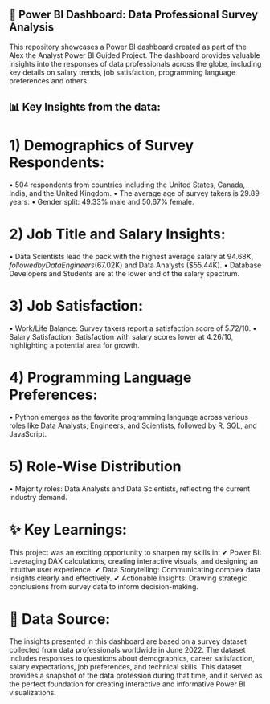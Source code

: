## 🚀 Power BI Dashboard: Data Professional Survey Analysis

This repository showcases a Power BI dashboard created as part of the Alex the Analyst Power BI Guided Project. The dashboard provides valuable insights into the responses of data professionals across the globe, including key details on salary trends, job satisfaction, programming language preferences and others.

## 📊 Key Insights from the data:

# 1) Demographics of Survey Respondents:
• 504 respondents from countries including the United States, Canada, India, and the United Kingdom.
• The average age of survey takers is 29.89 years.
• Gender split: 49.33% male and 50.67% female.

# 2) Job Title and Salary Insights:
• Data Scientists lead the pack with the highest average salary at $94.68K, followed by Data Engineers ($67.02K) and Data Analysts ($55.44K).
• Database Developers and Students are at the lower end of the salary spectrum.

# 3) Job Satisfaction:
• Work/Life Balance: Survey takers report a satisfaction score of 5.72/10.
• Salary Satisfaction: Satisfaction with salary scores lower at 4.26/10, highlighting a potential area for growth.

# 4) Programming Language Preferences:
• Python emerges as the favorite programming language across various roles like Data Analysts, Engineers, and Scientists, followed by R, SQL, and JavaScript.

# 5) Role-Wise Distribution
• Majority roles: Data Analysts and Data Scientists, reflecting the current industry demand.

# ✨ Key Learnings:
This project was an exciting opportunity to sharpen my skills in:
✔ Power BI: Leveraging DAX calculations, creating interactive visuals, and designing an intuitive user experience.
✔ Data Storytelling: Communicating complex data insights clearly and effectively.
✔ Actionable Insights: Drawing strategic conclusions from survey data to inform decision-making.

# 📑 Data Source:
The insights presented in this dashboard are based on a survey dataset collected from data professionals worldwide in June 2022. The dataset includes responses to questions about demographics, career satisfaction, salary expectations, job preferences, and technical skills. This dataset provides a snapshot of the data profession during that time, and it served as the perfect foundation for creating interactive and informative Power BI visualizations.
